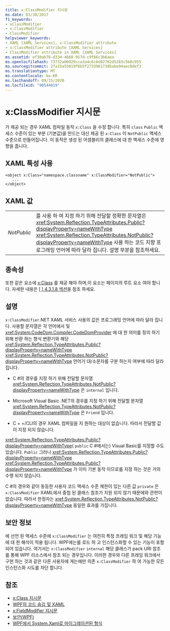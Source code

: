 ```yaml
---
title: x:ClassModifier 지시문
ms.date: 03/30/2017
f1_keywords:
- xClassModifier
- x:ClassModifier
- ClassModifier
helpviewer_keywords:
- XAML [XAML Services], x:ClassModifier attribute
- x:ClassModifier attribute [XAML Services]
- ClassModifier attribute in XAML [XAML Services]
ms.assetid: ef30ab78-d334-4668-917d-c9f66c3b6aea
ms.openlocfilehash: 73732a06029cca3a4c6c6d82762d5263c5b8c955
ms.sourcegitcommit: 27a15a55019f6b5f2733961738babe94aec0def3
ms.translationtype: MT
ms.contentlocale: ko-KR
ms.lasthandoff: 09/15/2020
ms.locfileid: "90544819"
---
```

# <a name="xclassmodifier-directive"></a>x:ClassModifier 지시문
가 제공 되는 경우 XAML 컴파일 동작 `x:Class` 을 수정 합니다. 특히 `class` `Public` 액세스 수준이 있는 부분 (기본값)을 만드는 대신 제공 된 `x:Class` 이 `NotPublic` 액세스 수준으로 만들어집니다. 이 동작은 생성 된 어셈블리의 클래스에 대 한 액세스 수준에 영향을 줍니다.

## <a name="xaml-attribute-usage"></a>XAML 특성 사용

```xaml
<object x:Class="namespace.classname" x:ClassModifier="NotPublic">
   ...
</object>
```

## <a name="xaml-values"></a>XAML 값

|||
|-|-|
|*NotPublic*|를 사용 하 여 지정 하기 위해 전달할 정확한 문자열은 <xref:System.Reflection.TypeAttributes.Public?displayProperty=nameWithType> <xref:System.Reflection.TypeAttributes.NotPublic?displayProperty=nameWithType> 사용 하는 코드 지향 프로그래밍 언어에 따라 달라 집니다. 설명 부분을 참조하세요.|

## <a name="dependencies"></a>종속성

또한 같은 요소에 [x:Class](xclass-directive.md) 를 제공 해야 하며,이 요소는 페이지의 루트 요소 여야 합니다. 자세한 내용은 [ \[ \] 4.3.1.8 섹션](/previous-versions/msp-n-p/ff650760(v=pandp.10))을 참조 하세요.

## <a name="remarks"></a>설명

`x:ClassModifier`.NET XAML 서비스 사용의 값은 프로그래밍 언어에 따라 달라 집니다. 사용할 문자열은 각 언어에서 및 <xref:System.CodeDom.Compiler.CodeDomProvider> 에 대 한 의미를 정의 하기 위해 반환 하는 형식 변환기와 해당 <xref:System.Reflection.TypeAttributes.Public?displayProperty=nameWithType> <xref:System.Reflection.TypeAttributes.NotPublic?displayProperty=nameWithType> 언어가 대/소문자를 구분 하는지 여부에 따라 달라 집니다.

- C #의 경우를 지정 하기 위해 전달할 문자열 <xref:System.Reflection.TypeAttributes.NotPublic?displayProperty=nameWithType> 은 `internal` 입니다.

- Microsoft Visual Basic .NET의 경우를 지정 하기 위해 전달할 문자열 <xref:System.Reflection.TypeAttributes.NotPublic?displayProperty=nameWithType> 은 `Friend` 입니다.

- C + +/CLI의 경우 XAML 컴파일을 지 원하는 대상이 없습니다. 따라서 전달할 값이 지정 되지 않습니다.

<xref:System.Reflection.TypeAttributes.Public?displayProperty=nameWithType>( `public` C #에서는) Visual Basic를 지정할 수도 있습니다. `Public` 그러나 <xref:System.Reflection.TypeAttributes.Public?displayProperty=nameWithType> <xref:System.Reflection.TypeAttributes.Public?displayProperty=nameWithType> 가 이미 기본 동작 이므로를 지정 하는 것은 거의 수행 되지 않습니다.

C #의 경우와 같이 동등한 사용자 코드 액세스 수준 제한이 있는 다른 값 `private` 은 `x:ClassModifier` XAML에서 중첩 된 클래스 참조가 지원 되지 않기 때문에와 관련이 없습니다. 따라서 한정자는 <xref:System.Reflection.TypeAttributes.NotPublic?displayProperty=nameWithType> 동일한 효과를 가집니다.

## <a name="security-notes"></a>보안 정보

에 선언 된 액세스 수준에 `x:ClassModifier` 는 여전히 특정 프레임 워크 및 해당 기능에 대 한 해석이 적용 됩니다. WPF에는를 로드 하 고 인스턴스화할 수 있는 기능이 포함 되어 있습니다. 여기서는 `x:ClassModifier` `internal` 해당 클래스가 pack URI 참조를 통해 WPF 리소스에서 참조 되는 경우입니다. 이러한 경우와 다른 프레임 워크에서 구현 하는 것과 같은 다른 사용자에 게는에만 의존 `x:ClassModifier` 하 여 가능한 모든 인스턴스화 시도를 차단 합니다.

## <a name="see-also"></a>참조

- [x:Class 지시문](xclass-directive.md)
- [WPF의 코드 숨김 및 XAML](/dotnet/desktop/wpf/advanced/code-behind-and-xaml-in-wpf)
- [x:FieldModifier 지시문](xfieldmodifier-directive.md)
- [보안(WPF)](/dotnet/desktop/wpf/security-wpf)
- [WPF에서 System.Xaml로 마이그레이션된 형식](/dotnet/desktop/wpf/advanced/types-migrated-from-wpf-to-system)
